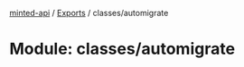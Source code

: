 [minted-api](../README.md) / [Exports](../modules.md) / classes/automigrate

# Module: classes/automigrate
